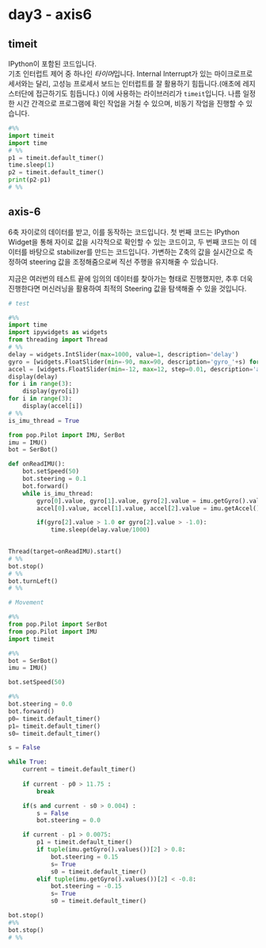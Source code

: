 # day3 - axis6

## timeit

IPython이 포함된 코드입니다.   
기초 인터럽트 제어 중 하나인 *타이머*입니다. Internal Interrupt가 있는 마이크로프로세서와는 달리, 고성능 프로세서 보드는 인터럽트를 잘 활용하기 힘듭니다.(애초에 레지스터단에 접근하기도 힘듭니다.) 이에 사용하는 라이브러리가 `timeit`입니다. 나름 일정한 시간 간격으로 프로그램에 확인 작업을 거칠 수 있으며, 비동기 작업을 진행할 수 있습니다. 

```py
#%%
import timeit
import time
# %%
p1 = timeit.default_timer()
time.sleep(1)
p2 = timeit.default_timer()
print(p2-p1)
# %%

```

## axis-6

6축 자이로의 데이터를 받고, 이를 동작하는 코드입니다. 첫 번째 코드는 IPython Widget을 통해 자이로 값을 시각적으로 확인할 수 있는 코드이고, 두 번째 코드는 이 데이터를 바탕으로 stabilizer를 만드는 코드입니다. 가변하는 Z축의 값을 실시간으로 측정하여 steering 값을 조정해줌으로써 직선 주행을 유지해줄 수 있습니다.

지금은 여러번의 테스트 끝에 임의의 데이터를 찾아가는 형태로 진행했지만, 추후 더욱 진행한다면 머신러닝을 활용하여 최적의 Steering 값을 탐색해줄 수 있을 것입니다.

```py
# test

#%%
import time
import ipywidgets as widgets
from threading import Thread
# %%
delay = widgets.IntSlider(max=1000, value=1, description='delay')
gyro = [widgets.FloatSlider(min=-90, max=90, description='gyro_'+s) for s in ('x', 'y', 'z')] #degree/s
accel = [widgets.FloatSlider(min=-12, max=12, step=0.01, description='accel_'+s) for s in ('x', 'y', 'z')] #m/s^2
display(delay)
for i in range(3):
    display(gyro[i])
for i in range(3):   
    display(accel[i])
# %%
is_imu_thread = True

from pop.Pilot import IMU, SerBot
imu = IMU()
bot = SerBot()

def onReadIMU():
    bot.setSpeed(50)
    bot.steering = 0.1
    bot.forward()
    while is_imu_thread:
        gyro[0].value, gyro[1].value, gyro[2].value = imu.getGyro().values()
        accel[0].value, accel[1].value, accel[2].value = imu.getAccel().values()

        if(gyro[2].value > 1.0 or gyro[2].value > -1.0):
            time.sleep(delay.value/1000)
    

Thread(target=onReadIMU).start()
# %%
bot.stop()
# %%
bot.turnLeft()
# %%
```

```py
# Movement

#%%
from pop.Pilot import SerBot
from pop.Pilot import IMU
import timeit

#%%
bot = SerBot()
imu = IMU()

bot.setSpeed(50)

#%%
bot.steering = 0.0
bot.forward()
p0= timeit.default_timer()
p1= timeit.default_timer()
s0= timeit.default_timer()

s = False

while True:
    current = timeit.default_timer()
    
    if current - p0 > 11.75 :
        break

    if(s and current - s0 > 0.004) :
        s = False
        bot.steering = 0.0

    if current - p1 > 0.0075:
        p1 = timeit.default_timer()
        if tuple(imu.getGyro().values())[2] > 0.8:
            bot.steering = 0.15
            s= True
            s0 = timeit.default_timer()
        elif tuple(imu.getGyro().values())[2] < -0.8:
            bot.steering = -0.15
            s= True
            s0 = timeit.default_timer()

bot.stop()
#%%
bot.stop()
# %%
```
